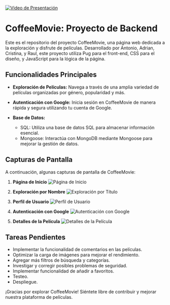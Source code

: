 

[![Video de Presentación](video.png)](enlace_al_video)

# CoffeeMovie: Proyecto de Backend

Este es el repositorio del proyecto CoffeeMovie, una página web dedicada a la exploración y disfrute de películas. Desarrollado por Antonio, Adrian, Cristina, y Raul, este proyecto utiliza Pug para el front-end, CSS para el diseño, y JavaScript para la lógica de la página.

## Funcionalidades Principales

- **Exploración de Películas:** Navega a través de una amplia variedad de películas organizadas por género, popularidad y más.

- **Autenticación con Google:** Inicia sesión en CoffeeMovie de manera rápida y segura utilizando tu cuenta de Google.

- **Base de Datos:**
  - SQL: Utiliza una base de datos SQL para almacenar información esencial.
  - Mongoose: Interactúa con MongoDB mediante Mongoose para mejorar la gestión de datos.

## Capturas de Pantalla

A continuación, algunas capturas de pantalla de CoffeeMovie:

1. **Página de Inicio**
   ![Página de Inicio](capturas/inicio.png)

2. **Exploración por Nombre**
   ![Exploración por Título](capturas/exploracion_título.png)

3. **Perfil de Usuario**
   ![Perfil de Usuario](capturas/menu_ham.png)

4. **Autenticación con Google**
   ![Autenticación con Google](capturas/google_auth.png)

5. **Detalles de la Película**
   ![Detalles de la Película](capturas/detalles_pelicula.png)


## Tareas Pendientes

- Implementar la funcionalidad de comentarios en las películas.
- Optimizar la carga de imágenes para mejorar el rendimiento.
- Agregar más filtros de búsqueda y categorías.
- Investigar y corregir posibles problemas de seguridad.
- Implementar funcionalidad de añadir a favoritos.
- Testeo.
- Despliegue.
  
¡Gracias por explorar CoffeeMovie! Siéntete libre de contribuir y mejorar nuestra plataforma de películas.
